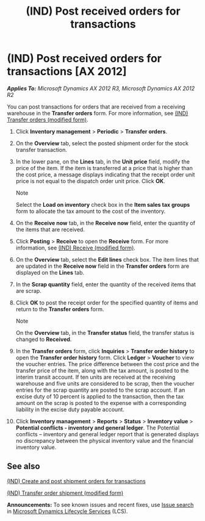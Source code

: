 ﻿---
title: (IND) Post received orders for transactions
TOCTitle: (IND) Post received orders for transactions
ms:assetid: 280d1b91-f460-41ab-830a-15753c622c74
ms:mtpsurl: https://technet.microsoft.com/en-us/library/JJ664579(v=AX.60)
ms:contentKeyID: 49385656
ms.date: 04/18/2014
mtps_version: v=AX.60
---

# (IND) Post received orders for transactions [AX 2012]


_**Applies To:** Microsoft Dynamics AX 2012 R3, Microsoft Dynamics AX 2012 R2_

You can post transactions for orders that are received from a receiving warehouse in the **Transfer orders** form. For more information, see [(IND) Transfer orders (modified form)](https://technet.microsoft.com/en-us/library/jj677831\(v=ax.60\)).

1.  Click **Inventory management** \> **Periodic** \> **Transfer orders**.

2.  On the **Overview** tab, select the posted shipment order for the stock transfer transaction.

3.  In the lower pane, on the **Lines** tab, in the **Unit price** field, modify the price of the item. If the item is transferred at a price that is higher than the cost price, a message displays indicating that the receipt order unit price is not equal to the dispatch order unit price. Click **OK**.
    

    > [!NOTE]
    > <P>Select the <STRONG>Load on inventory</STRONG> check box in the <STRONG>Item sales tax groups</STRONG> form to allocate the tax amount to the cost of the inventory.</P>



4.  On the **Receive now** tab, in the **Receive now** field, enter the quantity of the items that are received.

5.  Click **Posting** \> **Receive** to open the **Receive** form. For more information, see [(IND) Receive (modified form)](https://technet.microsoft.com/en-us/library/jj664949\(v=ax.60\)).

6.  On the **Overview** tab, select the **Edit lines** check box. The item lines that are updated in the **Receive now** field in the **Transfer orders** form are displayed on the **Lines** tab.

7.  In the **Scrap quantity** field, enter the quantity of the received items that are scrap.

8.  Click **OK** to post the receipt order for the specified quantity of items and return to the **Transfer orders** form.
    

    > [!NOTE]
    > <P>On the <STRONG>Overview</STRONG> tab, in the <STRONG>Transfer status</STRONG> field, the transfer status is changed to <STRONG>Received</STRONG>.</P>



9.  In the **Transfer orders** form, click **Inquiries** \> **Transfer order history** to open the **Transfer order history** form. Click **Ledger** \> **Voucher** to view the voucher entries. The price difference between the cost price and the transfer price of the item, along with the tax amount, is posted to the interim transit account. If ten units are received at the receiving warehouse and five units are considered to be scrap, then the voucher entries for the scrap quantity are posted to the scrap account. If an excise duty of 10 percent is applied to the transaction, then the tax amount on the scrap is posted to the expense with a corresponding liability in the excise duty payable account.

10. Click **Inventory management** \> **Reports** \> **Status** \> **Inventory value** \> **Potential conflicts - inventory and general ledger**. The Potential conflicts – inventory and general ledger report that is generated displays no discrepancy between the physical inventory value and the financial inventory value.

## See also

[(IND) Create and post shipment orders for transactions](ind-create-and-post-shipment-orders-for-transactions.md)

[(IND) Transfer order shipment (modified form)](https://technet.microsoft.com/en-us/library/jj917355\(v=ax.60\))

  
**Announcements:** To see known issues and recent fixes, use [Issue search](http://go.microsoft.com/fwlink/?linkid=389258) in [Microsoft Dynamics Lifecycle Services](http://go.microsoft.com/fwlink/?linkid=306505) (LCS).

